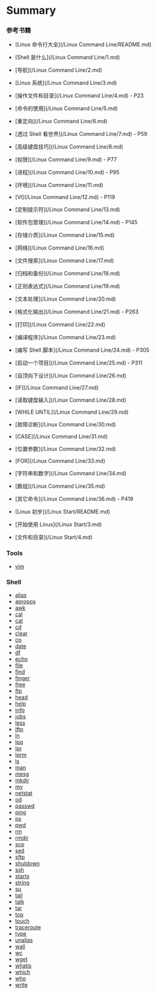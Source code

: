 # Summary


### 参考书籍

- [Linux 命令行大全](/Linux Command Line/README.md)
- [Shell 是什么](/Linux Command Line/1.md)
- [导航](/Linux Command Line/2.md)
- [Linux 系统](/Linux Command Line/3.md)
- [操作文件和目录](/Linux Command Line/4.md) - P23
- [命令的使用](/Linux Command Line/5.md)
- [重定向](/Linux Command Line/6.md)
- [透过 Shell 看世界](/Linux Command Line/7.md) - P59
- [高级键盘技巧](/Linux Command Line/8.md)
- [权限](/Linux Command Line/9.md) - P77
- [进程](/Linux Command Line/10.md) - P95
- [环境](/Linux Command Line/11.md)
- [VI](/Linux Command Line/12.md) - P119
- [定制提示符](/Linux Command Line/13.md)
- [软件包管理](/Linux Command Line/14.md) - P145
- [存储介质](/Linux Command Line/15.md)
- [网络](/Linux Command Line/16.md)
- [文件搜索](/Linux Command Line/17.md)
- [归档和备份](/Linux Command Line/18.md)
- [正则表达式](/Linux Command Line/19.md)
- [文本处理](/Linux Command Line/20.md)
- [格式化输出](/Linux Command Line/21.md) - P263
- [打印](/Linux Command Line/22.md)
- [编译程序](/Linux Command Line/23.md)
- [编写 Shell 脚本](/Linux Command Line/24.md) - P305
- [启动一个项目](/Linux Command Line/25.md) - P311
- [自顶向下设计](/Linux Command Line/26.md)
- [IF](/Linux Command Line/27.md)
- [读取键盘输入](/Linux Command Line/28.md)
- [WHILE UNTIL](/Linux Command Line/29.md)
- [故障诊断](/Linux Command Line/30.md)
- [CASE](/Linux Command Line/31.md)
- [位置参数](/Linux Command Line/32.md)
- [FOR](/Linux Command Line/33.md)
- [字符串和数字](/Linux Command Line/34.md)
- [数组](/Linux Command Line/35.md)
- [其它命令](/Linux Command Line/36.md) - P419


- [Linux 初步](/Linux Start/README.md)
- [开始使用 Linux](/Linux Start/3.md)
- [文件和目录](/Linux Start/4.md)


### Tools

- [vim](/Tools/vi.md)



### Shell

- [alias](/Shell/alias.md)
- [apropos](/Shell/apropos.md)
- [awk](/Shell/awk.md)
- [cal](/Shell/cal.md)
- [cat](/Shell/cat.md)
- [cd](/Shell/cd.md)
- [clear](/Shell/clear.md)
- [cp](/Shell/cp.md)
- [date](/Shell/date.md)
- [df](/Shell/df.md)
- [echo](/Shell/echo.md)
- [file](/Shell/file.md)
- [find](/Shell/find.md)
- [finger](/Shell/finger.md)
- [free](/Shell/free.md)
- [ftp](/Shell/ftp.md)
- [head](/Shell/head.md)
- [help](/Shell/help.md)
- [info](/Shell/info.md)
- [jobs](/Shell/jobs.md)
- [less](/Shell/less.md)
- [lftp](/Shell/lftp.md)
- [ln](/Shell/ln.md)
- [lpq](/Shell/lpq.md)
- [lpr](/Shell/lpr.md)
- [lprm](/Shell/lprm.md)
- [ls](/Shell/ls.md)
- [man](/Shell/man.md)
- [mesg](/Shell/mesg.md)
- [mkdir](/Shell/mkdir.md)
- [mv](/Shell/mv.md)
- [netstat](/Shell/netstat.md)
- [od](/Shell/od.md)
- [passwd](/Shell/passwd.md)
- [ping](/Shell/ping.md)
- [ps](/Shell/ps.md)
- [pwd](/Shell/pwd.md)
- [rm](/Shell/rm.md)
- [rmdir](/Shell/rmdir.md)
- [scp](/Shell/scp.md)
- [sed](/Shell/sed.md)
- [sftp](/Shell/sftp.md)
- [shutdown](/Shell/shutdown.md)
- [ssh](/Shell/ssh.md)
- [startx](/Shell/startx.md)
- [string](/Shell/string.md)
- [su](/Shell/su.md)
- [tail](/Shell/tail.md)
- [talk](/Shell/talk.md)
- [tar](/Shell/tar.md)
- [top](/Shell/top.md)
- [touch](/Shell/touch.md)
- [traceroute](/Shell/traceroute.md)
- [type](/Shell/type.md)
- [unalias](/Shell/unalias.md)
- [wall](/Shell/wall.md)
- [wc](/Shell/wc.md)
- [wget](/Shell/wget.md)
- [whatis](/Shell/whatis.md)
- [which](/Shell/which.md)
- [who](/Shell/who.md)
- [write](/Shell/write.md)